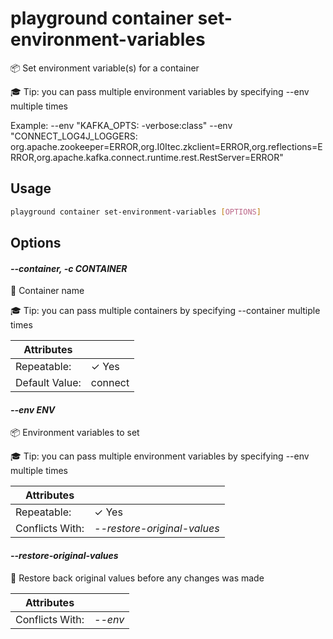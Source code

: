 # playground container set-environment-variables

📦  Set environment variable(s) for a container  
  
🎓 Tip: you can pass multiple environment variables by specifying --env multiple times  
  
Example: --env "KAFKA_OPTS: -verbose:class" --env "CONNECT_LOG4J_LOGGERS: org.apache.zookeeper=ERROR,org.I0Itec.zkclient=ERROR,org.reflections=ERROR,org.apache.kafka.connect.runtime.rest.RestServer=ERROR"

## Usage

```bash
playground container set-environment-variables [OPTIONS]
```

## Options

#### *--container, -c CONTAINER*

🐳 Container name  
  
🎓 Tip: you can pass multiple containers by specifying --container multiple times

| Attributes      | &nbsp;
|-----------------|-------------
| Repeatable:     |  ✓ Yes
| Default Value:  | connect

#### *--env ENV*

📦 Environment variables to set  
  
🎓 Tip: you can pass multiple environment variables by specifying --env multiple times

| Attributes      | &nbsp;
|-----------------|-------------
| Repeatable:     |  ✓ Yes
| Conflicts With: | *--restore-original-values*

#### *--restore-original-values*

🧽 Restore back original values before any changes was made

| Attributes      | &nbsp;
|-----------------|-------------
| Conflicts With: | *--env*



